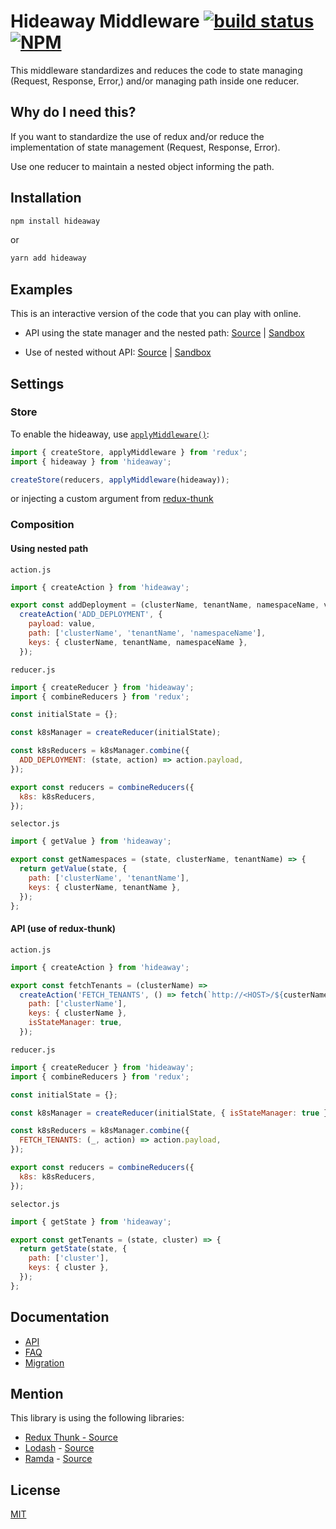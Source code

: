 # Hideaway Middleware [![build status](https://img.shields.io/travis/Ozahata/hideaway/master.svg?style=flat-square)](https://travis-ci.org/Ozahata/hideaway) [![NPM](https://img.shields.io/npm/v/hideaway.svg)](https://www.npmjs.com/package/hideaway)

This middleware standardizes and reduces the code to state managing
(Request, Response, Error,) and/or managing path inside one reducer.

## Why do I need this?

If you want to standardize the use of redux and/or reduce the implementation
of state management (Request, Response, Error).

Use one reducer to maintain a nested object informing the path.

## Installation

```bash
npm install hideaway
```

or

```bash
yarn add hideaway
```

## Examples

This is an interactive version of the code that you can play with online.

- API using the state manager and the nested path:
  [Source](https://github.com/Ozahata/hideaway/tree/master/examples/api) |
  [Sandbox](https://codesandbox.io/s/github/Ozahata/hideaway/tree/master/examples/api)

- Use of nested without API:
  [Source](https://github.com/Ozahata/hideaway/tree/master/examples/nested) |
  [Sandbox](https://codesandbox.io/s/github/Ozahata/hideaway/tree/master/examples/nested)

## Settings

### Store

To enable the hideaway, use
[`applyMiddleware()`](https://redux.js.org/api/applymiddleware):

```js
import { createStore, applyMiddleware } from 'redux';
import { hideaway } from 'hideaway';

createStore(reducers, applyMiddleware(hideaway));
```

or injecting a custom argument from [redux-thunk](https://github.com/reduxjs/redux-thunk#injecting-a-custom-argument)

### Composition

#### Using nested path

`action.js`

```js
import { createAction } from 'hideaway';

export const addDeployment = (clusterName, tenantName, namespaceName, value) =>
  createAction('ADD_DEPLOYMENT', {
    payload: value,
    path: ['clusterName', 'tenantName', 'namespaceName'],
    keys: { clusterName, tenantName, namespaceName },
  });
```

`reducer.js`

```js
import { createReducer } from 'hideaway';
import { combineReducers } from 'redux';

const initialState = {};

const k8sManager = createReducer(initialState);

const k8sReducers = k8sManager.combine({
  ADD_DEPLOYMENT: (state, action) => action.payload,
});

export const reducers = combineReducers({
  k8s: k8sReducers,
});
```

`selector.js`

```js
import { getValue } from 'hideaway';

export const getNamespaces = (state, clusterName, tenantName) => {
  return getValue(state, {
    path: ['clusterName', 'tenantName'],
    keys: { clusterName, tenantName },
  });
};
```

#### API (use of redux-thunk)

`action.js`

```js
import { createAction } from 'hideaway';

export const fetchTenants = (clusterName) =>
  createAction('FETCH_TENANTS', () => fetch(`http://<HOST>/${custerName}`), {
    path: ['clusterName'],
    keys: { clusterName },
    isStateManager: true,
  });
```

`reducer.js`

```js
import { createReducer } from 'hideaway';
import { combineReducers } from 'redux';

const initialState = {};

const k8sManager = createReducer(initialState, { isStateManager: true });

const k8sReducers = k8sManager.combine({
  FETCH_TENANTS: (_, action) => action.payload,
});

export const reducers = combineReducers({
  k8s: k8sReducers,
});
```

`selector.js`

```js
import { getState } from 'hideaway';

export const getTenants = (state, cluster) => {
  return getState(state, {
    path: ['cluster'],
    keys: { cluster },
  });
};
```

## Documentation

- [API](docs/api.md)
- [FAQ](docs/faq.md)
- [Migration](docs/migration.md)

## Mention

This library is using the following libraries:

- [Redux Thunk - Source](https://github.com/reduxjs/redux-thunk)
- [Lodash](https://lodash.com/) - [Source](https://github.com/lodash/lodash)
- [Ramda](https://ramdajs.com/) - [Source](https://github.com/ramda/ramda)

## License

[MIT](LICENSE)
